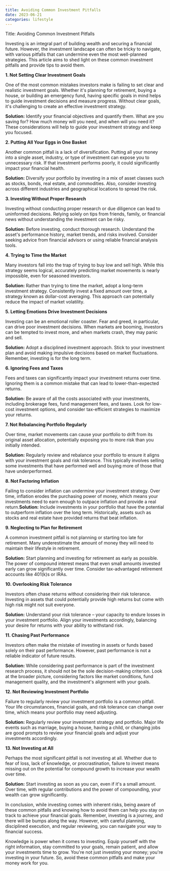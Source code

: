 ```yaml
---
title: Avoiding Common Investment Pitfalls
date: 2023-06-21
categories: lifestyle
---
```


Title: Avoiding Common Investment Pitfalls

Investing is an integral part of building wealth and securing a financial future. However, the investment landscape can often be tricky to navigate, with various pitfalls that can undermine even the most well-planned strategies. This article aims to shed light on these common investment pitfalls and provide tips to avoid them.

**1. Not Setting Clear Investment Goals**

One of the most common mistakes investors make is failing to set clear and realistic investment goals. Whether it's planning for retirement, buying a house, or building an emergency fund, having specific goals in mind helps to guide investment decisions and measure progress. Without clear goals, it's challenging to create an effective investment strategy.

**Solution:** Identify your financial objectives and quantify them. What are you saving for? How much money will you need, and when will you need it? These considerations will help to guide your investment strategy and keep you focused.

**2. Putting All Your Eggs in One Basket**

Another common pitfall is a lack of diversification. Putting all your money into a single asset, industry, or type of investment can expose you to unnecessary risk. If that investment performs poorly, it could significantly impact your financial health.

**Solution:** Diversify your portfolio by investing in a mix of asset classes such as stocks, bonds, real estate, and commodities. Also, consider investing across different industries and geographical locations to spread the risk.

**3. Investing Without Proper Research**

Investing without conducting proper research or due diligence can lead to uninformed decisions. Relying solely on tips from friends, family, or financial news without understanding the investment can be risky.

**Solution:** Before investing, conduct thorough research. Understand the asset's performance history, market trends, and risks involved. Consider seeking advice from financial advisors or using reliable financial analysis tools.

**4. Trying to Time the Market**

Many investors fall into the trap of trying to buy low and sell high. While this strategy seems logical, accurately predicting market movements is nearly impossible, even for seasoned investors.

**Solution:** Rather than trying to time the market, adopt a long-term investment strategy. Consistently invest a fixed amount over time, a strategy known as dollar-cost averaging. This approach can potentially reduce the impact of market volatility.

**5. Letting Emotions Drive Investment Decisions**

Investing can be an emotional roller coaster. Fear and greed, in particular, can drive poor investment decisions. When markets are booming, investors can be tempted to invest more, and when markets crash, they may panic and sell.

**Solution:** Adopt a disciplined investment approach. Stick to your investment plan and avoid making impulsive decisions based on market fluctuations. Remember, investing is for the long term.

**6. Ignoring Fees and Taxes**

Fees and taxes can significantly impact your investment returns over time. Ignoring them is a common mistake that can lead to lower-than-expected returns.

**Solution:** Be aware of all the costs associated with your investments, including brokerage fees, fund management fees, and taxes. Look for low-cost investment options, and consider tax-efficient strategies to maximize your returns.

**7. Not Rebalancing Portfolio Regularly**

Over time, market movements can cause your portfolio to drift from its original asset allocation, potentially exposing you to more risk than you initially intended.

**Solution:** Regularly review and rebalance your portfolio to ensure it aligns with your investment goals and risk tolerance. This typically involves selling some investments that have performed well and buying more of those that have underperformed.

**8. Not Factoring Inflation**

Failing to consider inflation can undermine your investment strategy. Over time, inflation erodes the purchasing power of money, which means your investments need to earn enough to outpace inflation and provide a real return.**Solution:** Include investments in your portfolio that have the potential to outperform inflation over the long term. Historically, assets such as stocks and real estate have provided returns that beat inflation.

**9. Neglecting to Plan for Retirement**

A common investment pitfall is not planning or starting too late for retirement. Many underestimate the amount of money they will need to maintain their lifestyle in retirement.

**Solution:** Start planning and investing for retirement as early as possible. The power of compound interest means that even small amounts invested early can grow significantly over time. Consider tax-advantaged retirement accounts like 401(k)s or IRAs.

**10. Overlooking Risk Tolerance**

Investors often chase returns without considering their risk tolerance. Investing in assets that could potentially provide high returns but come with high risk might not suit everyone.

**Solution:** Understand your risk tolerance – your capacity to endure losses in your investment portfolio. Align your investments accordingly, balancing your desire for returns with your ability to withstand risk.

**11. Chasing Past Performance**

Investors often make the mistake of investing in assets or funds based solely on their past performance. However, past performance is not a reliable indicator of future results.

**Solution:** While considering past performance is part of the investment research process, it should not be the sole decision-making criterion. Look at the broader picture, considering factors like market conditions, fund management quality, and the investment's alignment with your goals.

**12. Not Reviewing Investment Portfolio**

Failure to regularly review your investment portfolio is a common pitfall. Your life circumstances, financial goals, and risk tolerance can change over time, which means your portfolio may need adjusting.

**Solution:** Regularly review your investment strategy and portfolio. Major life events such as marriage, buying a house, having a child, or changing jobs are good prompts to review your financial goals and adjust your investments accordingly.

**13. Not Investing at All**

Perhaps the most significant pitfall is not investing at all. Whether due to fear of loss, lack of knowledge, or procrastination, failure to invest means missing out on the potential for compound growth to increase your wealth over time.

**Solution:** Start investing as soon as you can, even if it's a small amount. Over time, with regular contributions and the power of compounding, your wealth can grow significantly.

In conclusion, while investing comes with inherent risks, being aware of these common pitfalls and knowing how to avoid them can help you stay on track to achieve your financial goals. Remember, investing is a journey, and there will be bumps along the way. However, with careful planning, disciplined execution, and regular reviewing, you can navigate your way to financial success.

Knowledge is power when it comes to investing. Equip yourself with the right information, stay committed to your goals, remain patient, and allow your investments time to grow. You're not just investing your money; you're investing in your future. So, avoid these common pitfalls and make your money work for you.